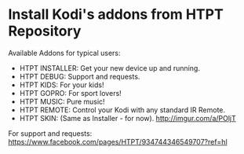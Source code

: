 Install Kodi's addons from HTPT Repository
==========================================
Available Addons for typical users:

- HTPT INSTALLER: Get your new device up and running.
- HTPT DEBUG: Support and requests.
- HTPT KIDS: For your kids!
- HTPT GOPRO: For sport lovers!
- HTPT MUSIC: Pure music!
- HTPT REMOTE: Control your Kodi with any standard IR Remote.
- HTPT SKIN: (Same as Installer - for now). http://imgur.com/a/POljT


For support and requests:
https://www.facebook.com/pages/HTPT/934744346549707?ref=hl
